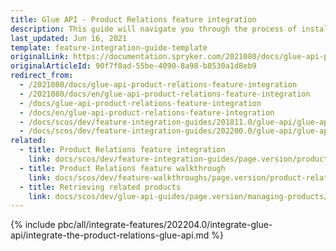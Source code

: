 ```yaml
---
title: Glue API - Product Relations feature integration
description: This guide will navigate you through the process of installing and configuring the Product Relations feature in Spryker OS.
last_updated: Jun 16, 2021
template: feature-integration-guide-template
originalLink: https://documentation.spryker.com/2021080/docs/glue-api-product-relations-feature-integration
originalArticleId: 90f7f8ad-55be-4090-8a98-b8530a1d8eb9
redirect_from:
  - /2021080/docs/glue-api-product-relations-feature-integration
  - /2021080/docs/en/glue-api-product-relations-feature-integration
  - /docs/glue-api-product-relations-feature-integration
  - /docs/en/glue-api-product-relations-feature-integration
  - /docs/scos/dev/feature-integration-guides/201811.0/glue-api/glue-api-product-relations-feature-integration.html
  - /docs/scos/dev/feature-integration-guides/202200.0/glue-api/glue-api-product-relations-feature-integration.html
related:
  - title: Product Relations feature integration
    link: docs/scos/dev/feature-integration-guides/page.version/product-relations-feature-integration.html
  - title: Product Relations feature walkthrough
    link: docs/scos/dev/feature-walkthroughs/page.version/product-relations-feature-walkthrough/product-relations-feature-walkthrough.html
  - title: Retrieving related products
    link: docs/scos/dev/glue-api-guides/page.version/managing-products/retrieving-related-products.html
---
```


{% include pbc/all/integrate-features/202204.0/integrate-glue-api/integrate-the-product-relations-glue-api.md %} <!-- To edit, see /_includes/pbc/all/integrate-features/202204.0/integrate-glue-api/integrate-the-product-relations-glue-api.md -->
